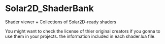 # Solar2D_ShaderBank

Shader viewer + Collections of Solar2D-ready shaders  


You might want to check the license of thier original creators if you gonna to use them in your projects. the information included in each shader.lua file.

















